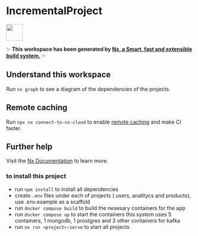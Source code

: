 # IncrementalProject

<a alt="Nx logo" href="https://nx.dev" target="_blank" rel="noreferrer"><img src="https://raw.githubusercontent.com/nrwl/nx/master/images/nx-logo.png" width="45"></a>

✨ **This workspace has been generated by [Nx, a Smart, fast and extensible build system.](https://nx.dev)** ✨

## Understand this workspace

Run `nx graph` to see a diagram of the dependencies of the projects.

## Remote caching

Run `npx nx connect-to-nx-cloud` to enable [remote caching](https://nx.app) and make CI faster.

## Further help

Visit the [Nx Documentation](https://nx.dev) to learn more.


### to install this project

- run ```npm install``` to install all dependencies 
- create ```.env``` files under each of projects  ( users, analitycs and products), use .env.example as a scaffold
- run ```docker compose build``` to build the nesesary containers for the app 
- run ```docker compose up``` to  start the containers 
  this system uses 5 containers, 1 mongodb, 1 prostgres and 3 other containers for kafka 
- run ```nx run <project>:serve``` to start all projects
 
